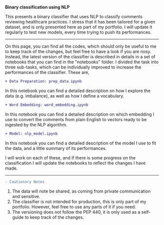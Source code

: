 **Binary classification using NLP**

This presents a binary classifier that uses NLP to classify comments reviewing healthcare practices. I stress that it has been tailored for a given dataset, and is only presented here as part of my portfolio. I will update it regularly to test new models, every time trying to push its performances.

---
On this page, you can find all the codes, which should only be useful to me to keep track of the changes, but feel free to have a look if you are nosy. Instead, the latest version of the classifier is described in details in a set of notebooks that you can find in the "notebooks" folder. I divided the task into three sub-tasks, which can be individually improved to increase the performances of the classifier. These are,

```diff
+ Data Preparation: prep_data.ipynb
```
In this notebook you can find a detailed description on how I explore the data (e.g. imbalance), as well as how I define a vocabulary.

```diff
+ Word Embedding: word_embedding.ipynb
```
In this notebook you can find a detailed description on which embedding I use to convert the comments from plain English to vectors ready to be ingested by the NLP algorithm.

```diff
+ Model: nlp_model.ipynb
```
In this notebook you can find a detailed description of the model I use to fit the data, and a little summary of its performances.

I will work on each of these, and if there is some progress on the classification I will update the notebooks to reflect the changes I have made.

---

```diff
- Cautionary Notes
```
<ol>
  <li>The data will note be shared, as coming from private communication and sensitive.</li>
  <li>The classifier is not intended for production, this is only part of my portfolio. However, feel free to use any parts of it if you need.</li>
  <li>The versioning does not follow the PEP 440, it is only used as a self-guide to keep track of the changes.</li>
</ol>

